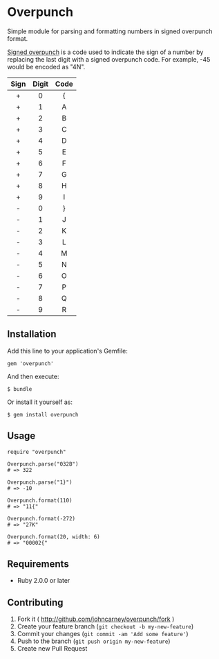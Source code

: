 # Overpunch

Simple module for parsing and formatting numbers in signed overpunch format.

[Signed overpunch](http://wikipedia.org/wiki/Signed_overpunch) is a code used
to indicate the sign of a number by replacing the last digit with a signed
overpunch code. For example, -45 would be encoded as "4N".

| Sign | Digit | Code |
|:----:|:-----:|:----:|
|    + |     0 |    { |
|    + |     1 |    A |
|    + |     2 |    B |
|    + |     3 |    C |
|    + |     4 |    D |
|    + |     5 |    E |
|    + |     6 |    F |
|    + |     7 |    G |
|    + |     8 |    H |
|    + |     9 |    I |
|    - |     0 |    } |
|    - |     1 |    J |
|    - |     2 |    K |
|    - |     3 |    L |
|    - |     4 |    M |
|    - |     5 |    N |
|    - |     6 |    O |
|    - |     7 |    P |
|    - |     8 |    Q |
|    - |     9 |    R |

## Installation

Add this line to your application's Gemfile:

    gem 'overpunch'

And then execute:

    $ bundle

Or install it yourself as:

    $ gem install overpunch

## Usage

    require "overpunch"

    Overpunch.parse("032B")
    # => 322

    Overpunch.parse("1}")
    # => -10

    Overpunch.format(110)
    # => "11{"

    Overpunch.format(-272)
    # => "27K"

    Overpunch.format(20, width: 6)
    # => "00002{"

## Requirements

* Ruby 2.0.0 or later

## Contributing

1. Fork it ( http://github.com/johncarney/overpunch/fork )
2. Create your feature branch (`git checkout -b my-new-feature`)
3. Commit your changes (`git commit -am 'Add some feature'`)
4. Push to the branch (`git push origin my-new-feature`)
5. Create new Pull Request
